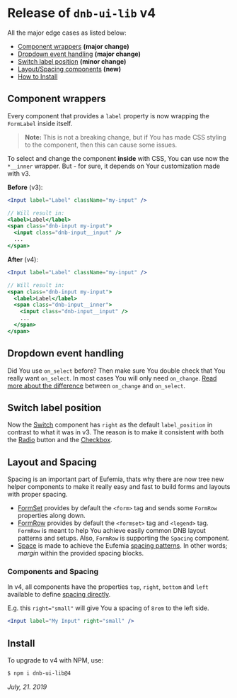# Release of `dnb-ui-lib` v4

All the major edge cases as listed below:

- [Component wrappers](#component-wrappers) **(major change)**
- [Dropdown event handling](#dropdown-event-handling) **(major change)**
- [Switch label position](#switch-label-position) **(minor change)**
- [Layout/Spacing components](#layout-and-spacing) **(new)**
- [How to Install](#install)

## Component wrappers

Every component that provides a `label` property is now wrapping the `FormLabel` inside itself.

> **Note:** This is not a breaking change, but if You has made CSS styling to the component, then this can cause some issues.

To select and change the component **inside** with CSS, You can use now the `*__inner` wrapper. But - for sure, it depends on Your customization made with v3.

**Before** (v3):

```jsx
<Input label="Label" className="my-input" />

// Will result in:
<label>Label</label>
<span class="dnb-input my-input">
  <input class="dnb-input__input" />
  ...
</span>
```

**After** (v4):

```jsx
<Input label="Label" className="my-input" />

// Will result in:
<span class="dnb-input my-input">
  <label>Label</label>
  <span class="dnb-input__inner">
    <input class="dnb-input__input" />
    ...
  </span>
</span>
```

## Dropdown event handling

Did You use `on_select` before? Then make sure You double check that You really want `on_select`. In most cases You will only need `on_change`. [Read more about the difference](/uilib/components/dropdown#tab-events) between `on_change` and `on_select`.

## Switch label position

Now the [Switch](/uilib/components/switch) component has `right` as the default `label_position` in contrast to what it was in v3. The reason is to make it consistent with both the [Radio](/uilib/components/radio) button and the [Checkbox](/uilib/components/checkbox).

## Layout and Spacing

Spacing is an important part of Eufemia, thats why there are now tree new helper components to make it really easy and fast to build forms and layouts with proper spacing.

- [FormSet](/uilib/components/form-set) provides by default the `<form>` tag and sends some `FormRow` properties along down.
- [FormRow](/uilib/components/form-row) provides by default the `<formset>` tag and `<legend>` tag. `FormRow` is meant to help You achieve easily common DNB layout patterns and setups. Also, `FormRow` is supporting the `Spacing` component.
- [Space](/uilib/components/space) is made to achieve the Eufemia [spacing patterns](/uilib/usage/layout/spacing#spacing-helpers). In other words; _margin_ within the provided spacing blocks.

### Components and Spacing

In v4, all components have the properties `top`, `right`, `bottom` and `left` available to define [spacing directly](/uilib/components/space#components-and-spacing).

E.g. this `right="small"` will give You a spacing of `8rem` to the left side.

```jsx
<Input label="My Input" right="small" />
```

## Install

To upgrade to v4 with NPM, use:

```bash
$ npm i dnb-ui-lib@4
```

_July, 21. 2019_
